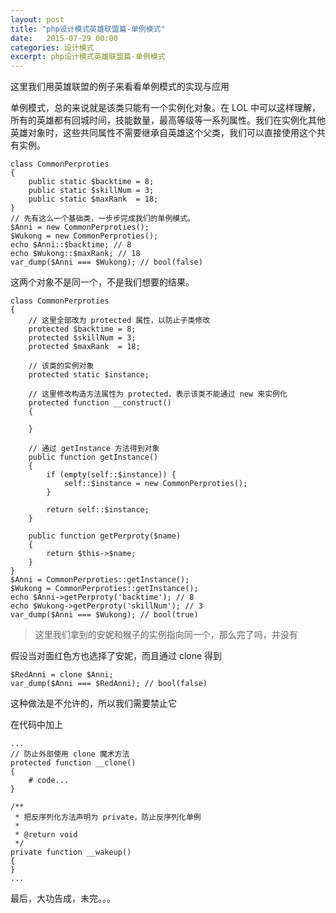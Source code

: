 ```yaml
---
layout: post
title: "php设计模式英雄联盟篇-单例模式"
date:   2015-07-29 00:00
categories: 设计模式
excerpt: php设计模式英雄联盟篇-单例模式
---
```


这里我们用英雄联盟的例子来看看单例模式的实现与应用

单例模式，总的来说就是该类只能有一个实例化对象。在 LOL 中可以这样理解，所有的英雄都有回城时间，技能数量，最高等级等一系列属性。我们在实例化其他英雄对象时，这些共同属性不需要继承自英雄这个父类，我们可以直接使用这个共有实例。

    class CommonPerproties
    {
        public static $backtime = 8;
        public static $skillNum = 3;
        public static $maxRank  = 18;
    }
    // 先有这么一个基础类，一步步完成我们的单例模式。
    $Anni = new CommonPerproties();
    $Wukong = new CommonPerproties();
    echo $Anni::$backtime; // 8
    echo $Wukong::$maxRank; // 18
    var_dump($Anni === $Wukong); // bool(false)

这两个对象不是同一个，不是我们想要的结果。

    class CommonPerproties
    {
        // 这里全部改为 protected 属性，以防止子类修改
        protected $backtime = 8;
        protected $skillNum = 3;
        protected $maxRank  = 18;

        // 该类的实例对象
        protected static $instance;

        // 这里修改构造方法属性为 protected，表示该类不能通过 new 来实例化
        protected function __construct()
        {

        }

        // 通过 getInstance 方法得到对象
        public function getInstance()
        {
            if (empty(self::$instance)) {
                self::$instance = new CommonPerproties();
            }

            return self::$instance;
        }

        public function getPerproty($name)
        {
            return $this->$name;
        }
    }
    $Anni = CommonPerproties::getInstance();
    $Wukong = CommonPerproties::getInstance();
    echo $Anni->getPerproty('backtime'); // 8
    echo $Wukong->getPerproty('skillNum'); // 3
    var_dump($Anni === $Wukong); // bool(true)

>这里我们拿到的安妮和猴子的实例指向同一个，那么完了吗，并没有

假设当对面红色方也选择了安妮，而且通过 clone 得到

    $RedAnni = clone $Anni;
    var_dump($Anni === $RedAnni); // bool(false)

这种做法是不允许的，所以我们需要禁止它

在代码中加上

    ...
    // 防止外部使用 clone 魔术方法
    protected function __clone()
    {
        # code...
    }

    /**
     * 把反序列化方法声明为 private，防止反序列化单例
     *
     * @return void
     */
    private function __wakeup()
    {
    }
    ...

最后，大功告成，未完。。。
